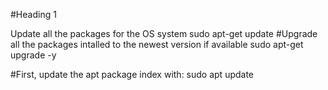 <!-- Headings -->
#Heading 1

Update all the packages for the OS system
sudo apt-get update
#Upgrade all the packages intalled to the newest version if available
sudo apt-get upgrade -y

#First, update the apt package index with:
sudo apt update
